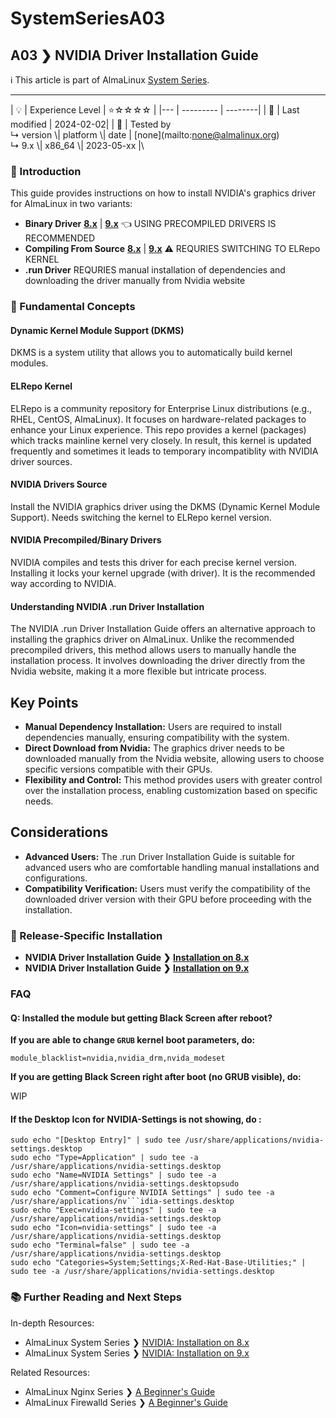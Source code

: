 # SystemSeriesA03

## A03 ❯ NVIDIA Driver Installation Guide

ℹ️ This article is part of AlmaLinux [System Series](../../series/).

***

\| 💡 | Experience Level | ⭐☆☆☆☆ | |--- | --------- | --------| | 📆 | Last modified | 2024-02-02| | 🔧 | Tested by\
↳ version \\| platform \\| date | \[none]\(mailto:none@almalinux.org)\
↳ 9.x \\| x86\_64 \\| 2023-05-xx |\


### 🌟 Introduction

This guide provides instructions on how to install NVIDIA's graphics driver for AlmaLinux in two variants:

* **Binary Driver** [**8.x**](SystemSeriesA03R8.md) | [**9.x**](SystemSeriesA03R9.md) 👈 USING PRECOMPILED DRIVERS IS RECOMMENDED
* **Compiling From Source** [**8.x**](SystemSeriesA03R8.md) | [**9.x**](SystemSeriesA03R9.md) ⚠️ REQURIES SWITCHING TO ELRepo KERNEL
* **.run Driver** REQURIES manual installation of dependencies and downloading the driver manually from Nvidia website

### 🧠 Fundamental Concepts

#### Dynamic Kernel Module Support (DKMS)

DKMS is a system utility that allows you to automatically build kernel modules.

#### ELRepo Kernel

ELRepo is a community repository for Enterprise Linux distributions (e.g., RHEL, CentOS, AlmaLinux). It focuses on hardware-related packages to enhance your Linux experience. This repo provides a kernel (packages) which tracks mainline kernel very closely. In result, this kernel is updated frequently and sometimes it leads to temporary incompatiblity with NVIDIA driver sources.

#### NVIDIA Drivers Source

Install the NVIDIA graphics driver using the DKMS (Dynamic Kernel Module Support). Needs switching the kernel to ELRepo kernel version.

#### NVIDIA Precompiled/Binary Drivers

NVIDIA compiles and tests this driver for each precise kernel version. Installing it locks your kernel upgrade (with driver). It is the recommended way according to NVIDIA.

#### Understanding NVIDIA .run Driver Installation

The NVIDIA .run Driver Installation Guide offers an alternative approach to installing the graphics driver on AlmaLinux. Unlike the recommended precompiled drivers, this method allows users to manually handle the installation process. It involves downloading the driver directly from the Nvidia website, making it a more flexible but intricate process.

## Key Points

* **Manual Dependency Installation:** Users are required to install dependencies manually, ensuring compatibility with the system.
* **Direct Download from Nvidia:** The graphics driver needs to be downloaded manually from the Nvidia website, allowing users to choose specific versions compatible with their GPUs.
* **Flexibility and Control:** This method provides users with greater control over the installation process, enabling customization based on specific needs.

## Considerations

* **Advanced Users:** The .run Driver Installation Guide is suitable for advanced users who are comfortable handling manual installations and configurations.
* **Compatibility Verification:** Users must verify the compatibility of the downloaded driver version with their GPU before proceeding with the installation.

### 📖 Release-Specific Installation

* **NVIDIA Driver Installation Guide ❯** [**Installation on 8.x**](SystemSeriesA03R8/)
* **NVIDIA Driver Installation Guide ❯** [**Installation on 9.x**](SystemSeriesA03R9/)

### FAQ

#### Q: Installed the module but getting Black Screen after reboot?

**If you are able to change `GRUB` kernel boot parameters, do:**

```
module_blacklist=nvidia,nvidia_drm,nvida_modeset
```

**If you are getting Black Screen right after boot (no GRUB visible), do:**

WIP

#### If the Desktop Icon for NVIDIA-Settings is not showing, do :

````
sudo echo "[Desktop Entry]" | sudo tee /usr/share/applications/nvidia-settings.desktop
sudo echo "Type=Application" | sudo tee -a /usr/share/applications/nvidia-settings.desktop
sudo echo "Name=NVIDIA Settings" | sudo tee -a /usr/share/applications/nvidia-settings.desktopsudo
sudo echo "Comment=Configure NVIDIA Settings" | sudo tee -a /usr/share/applications/nv```idia-settings.desktop
sudo echo "Exec=nvidia-settings" | sudo tee -a /usr/share/applications/nvidia-settings.desktop
sudo echo "Icon=nvidia-settings" | sudo tee -a /usr/share/applications/nvidia-settings.desktop
sudo echo "Terminal=false" | sudo tee -a /usr/share/applications/nvidia-settings.desktop
sudo echo "Categories=System;Settings;X-Red-Hat-Base-Utilities;" | sudo tee -a /usr/share/applications/nvidia-settings.desktop
````

### 📚 Further Reading and Next Steps

In-depth Resources:

* AlmaLinux System Series ❯ [NVIDIA: Installation on 8.x](SystemSeriesA03R8.md)
* AlmaLinux System Series ❯ [NVIDIA: Installation on 9.x](SystemSeriesA03R9.md)

Related Resources:

* AlmaLinux Nginx Series ❯ [A Beginner's Guide](../nginx/NginxSeriesA01.md)
* AlmaLinux Firewalld Series ❯ [A Beginner's Guide](SystemSeriesA02.md)
